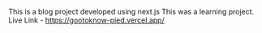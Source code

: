 This is a blog project developed using next.js
This was a learning project.
Live Link - 
https://gootoknow-pied.vercel.app/
